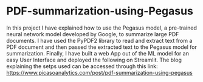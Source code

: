# PDF-summarization-using-Pegasus
In this project I have explained how to use the Pegasus model, a pre-trained neural network model developed by Google, to summarize large PDF documents. I have used the PyPDF2 library to read and extract text from a PDF document and then passed the extracted text to the Pegasus model for summarization. Finally, I have built a web App out of the ML model for an easy User Interface and deployed the following on Streamlit. The blog explaining the setps used can be accessed through this link: https://www.picasoanalytics.com/post/pdf-summarization-using-pegasus
